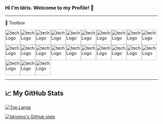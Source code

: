### Hi I'm Idris. Welcome to my Profile! 👋 

---

🧰 Toolbox

<img src="https://cdn.jsdelivr.net/gh/devicons/devicon/icons/html5/html5-original-wordmark.svg" alt="tech Logo" width="50" height="50"/><img src="https://cdn.jsdelivr.net/gh/devicons/devicon/icons/css3/css3-original-wordmark.svg" alt="tech Logo" width="50" height="50"/><img src="https://cdn.jsdelivr.net/gh/devicons/devicon/icons/pandas/pandas-original-wordmark.svg" alt="tech Logo" width="50" height="50"/><img src="https://cdn.jsdelivr.net/gh/devicons/devicon/icons/jest/jest-plain.svg" alt="tech Logo" width="50" height="50"/><img src="https://cdn.jsdelivr.net/gh/devicons/devicon/icons/python/python-original-wordmark.svg" alt="tech Logo" width="50" height="50"/><img src="https://cdn.jsdelivr.net/gh/devicons/devicon/icons/amazonwebservices/amazonwebservices-original-wordmark.svg" alt="tech Logo" width="50" height="50"/><img src="https://cdn.jsdelivr.net/gh/devicons/devicon/icons/javascript/javascript-original.svg" alt="tech Logo" width="50" height="50"/><img src="https://cdn.jsdelivr.net/gh/devicons/devicon/icons/mongodb/mongodb-original-wordmark.svg" alt="tech Logo" width="50" height="50"/><img src="https://cdn.jsdelivr.net/gh/devicons/devicon/icons/nodejs/nodejs-original-wordmark.svg" alt="tech Logo" width="50" height="50"/><img src="https://cdn.jsdelivr.net/gh/devicons/devicon/icons/bootstrap/bootstrap-original-wordmark.svg" alt="tech Logo" width="50" height="50"/><img src="https://cdn.jsdelivr.net/gh/devicons/devicon/icons/express/express-original-wordmark.svg" alt="tech Logo" width="50" height="50"/><img src="https://cdn.jsdelivr.net/gh/devicons/devicon/icons/postgresql/postgresql-original-wordmark.svg" alt="tech Logo" width="50" height="50"/><img src="https://cdn.jsdelivr.net/gh/devicons/devicon/icons/webpack/webpack-original-wordmark.svg" alt="tech Logo" width="50" height="50"/><img src="https://cdn.jsdelivr.net/gh/devicons/devicon/icons/flask/flask-original-wordmark.svg" alt="tech Logo" width="50" height="50"/><img src="https://cdn.jsdelivr.net/gh/devicons/devicon/icons/docker/docker-original-wordmark.svg" alt="tech Logo" width="50" height="50"/><img src="https://cdn.jsdelivr.net/gh/devicons/devicon/icons/django/django-plain-wordmark.svg" alt="tech Logo" width="50" height="50"/><img src="https://cdn.jsdelivr.net/gh/devicons/devicon/icons/pytest/pytest-original-wordmark.svg" alt="tech Logo" width="50" height="50"/><img src="https://cdn.jsdelivr.net/gh/devicons/devicon/icons/react/react-original-wordmark.svg" alt="tech Logo" width="50" height="50"/><img src="https://cdn.jsdelivr.net/gh/devicons/devicon/icons/redux/redux-original.svg" alt="tech Logo" width="50" height="50"/><img src="https://cdn.jsdelivr.net/gh/devicons/devicon/icons/selenium/selenium-original.svg" alt="tech Logo" width="50" height="50"/><img src="https://cdn.jsdelivr.net/gh/devicons/devicon/icons/bash/bash-original.svg" alt="tech Logo" width="50" height="50"/><img src="https://cdn.jsdelivr.net/gh/devicons/devicon/icons/heroku/heroku-plain-wordmark.svg" alt="tech Logo" width="50" height="50"/><img src="https://cdn.jsdelivr.net/gh/devicons/devicon/icons/opencv/opencv-original-wordmark.svg" alt="tech Logo" width="50" height="50"/>

---



## &#x1f4c8; My GitHub Stats

[![Top Langs](https://github-readme-stats.vercel.app/api/top-langs/?username=idrisimo&hide=procfile,shell&theme=dark)](https://github.com/anuraghazra/github-readme-stats)

[![Idrisimo's GitHub stats](https://github-readme-stats.vercel.app/api?username=idrisimo&theme=dark)](https://github.com/anuraghazra/github-readme-stats)
